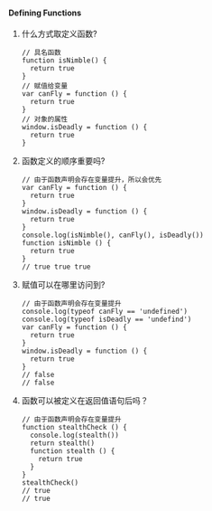 #### Defining Functions
1. 什么方式取定义函数?

    ```JS
    // 具名函数
    function isNimble() {
      return true
    }
    // 赋值给变量
    var canFly = function () {
      return true
    }
    // 对象的属性
    window.isDeadly = function () {
      return true
    }
    ```

1. 函数定义的顺序重要吗?

    ```JS
    // 由于函数声明会存在变量提升，所以会优先
    var canFly = function () {
      return true
    }
    window.isDeadly = function () {
      return true
    }
    console.log(isNimble(), canFly(), isDeadly())
    function isNimble () {
      return true
    }
    // true true true
    ```

1. 赋值可以在哪里访问到?

    ```JS
    // 由于函数声明会存在变量提升
    console.log(typeof canFly == 'undefined')
    console.log(typeof isDeadly == 'undefind')
    var canFly = function () {
      return true
    }
    window.isDeadly = function () {
      return true
    }
    // false
    // false
    ```

1. 函数可以被定义在返回值语句后吗？

    ```JS
    // 由于函数声明会存在变量提升
    function stealthCheck () {
      console.log(stealth())
      return stealth()
      function stealth () {
        return true
      }
    }
    stealthCheck()
    // true
    // true
    ```